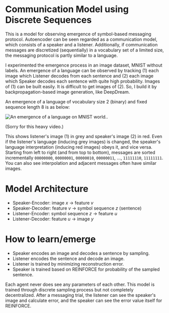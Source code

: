 # Communication Model using Discrete Sequences

This is a model for observing emergence of symbol-based messaging protocol.
Autoencoder can be seen regarded as a communication model,
which consists of a speaker and a listener.
Additionally,
if communication messages are discretized (sequentially) in a vocabulary set of a limited size,
the messaging protocol is partly similar to a language.

I experimented the emergence process in an image dataset, MNIST without labels.
An emergence of a language can be observed by tracking
(1) each image which Listener decodes from each sentence and
(2) each image which Speaker decodes each sentence with quite high probability.
Images of (1) can be built easily.
It is difficult to get images of (2).
So, I build it by backpropagation-based image generation, like DeepDream.

An emergence of a language of vocabulary size 2 (binary) and fixed sequence length 8 is as below:

![An emergence of a language on MNIST world.](https://github.com/soskek/interactive_ae/blob/master/emergence_process.gif).

(Sorry for this heavy video.)

This shows listener's image (1) in grey and speaker's image (2) in red.
Even if the listener's language (inducing grey images) is changed,
the speaker's language interpretation (inducing red images) obeys it, and vice versa.
Starting from left to right (and from top to bottom),
messages are sorted incrementally `00000000`, `00000001`, `00000010`, `00000011`, ..., `11111110`, `11111111`.
You can also see interpolation and adjacent messages often have similar images.

# Model Architecture
- Speaker-Encoder: image *x* -> feature *v*
- Speaker-Decoder: feature *v* -> symbol sequence *z* (sentence)
- Listener-Encoder: symbol sequence *z* -> feature *u*
- Listener-Decoder: feature *u* -> image *y*


# How to learn/emerge
- Speaker encodes an image and decodes a sentence by sampling.
- Listener encodes the sentence and decode an image.
- Listener is trained by minimizing reconstruction error.
- Speaker is trained based on REINFORCE for probability of the sampled sentence.

Each agent never does see any parameters of each other.
This model is trained through discrete sampling process
but not completely decentralized.
After a messaging trial, the listener can see the speaker's image and calculate error,
and the speaker can see the error value itself for REINFORCE.
